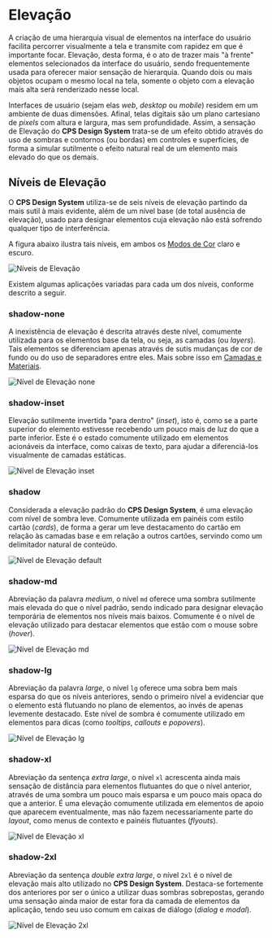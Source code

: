 # Elevação

A criação de uma hierarquia visual de elementos na interface do usuário facilita percorrer visualmente a tela e transmite com rapidez em que é importante focar. Elevação, desta forma, é o ato de trazer mais "à frente" elementos selecionados da interface do usuário, sendo frequentemente usada para oferecer maior sensação de hierarquia. Quando dois ou mais objetos ocupam o mesmo local na tela, somente o objeto com a elevação mais alta será renderizado nesse local.

Interfaces de usuário (sejam elas _web_, _desktop_ ou _mobile_) residem em um ambiente de duas dimensões. Afinal, telas digitais são um plano cartesiano de _pixels_ com altura e largura, mas sem profundidade. Assim, a sensação de Elevação do **CPS Design System** trata-se de um efeito obtido através do uso de sombras e contornos (ou bordas) em controles e superfícies, de forma a simular sutilmente o efeito natural real de um elemento mais elevado do que os demais.

## Níveis de Elevação

O **CPS Design System** utiliza-se de seis níveis de elevação partindo da mais sutil à mais evidente, além de um nível base (de total ausência de elevação), usado para designar elementos cuja elevação não está sofrendo qualquer tipo de interferência.

A figura abaixo ilustra tais níveis, em ambos os [Modos de Cor](./cores.md#modos-de-cor) claro e escuro.

![Níveis de Elevação](~@source/assets/images/elevation-shadows.png)

Existem algumas aplicações variadas para cada um dos níveis, conforme descrito a seguir.

### shadow-none

A inexistência de elevação é descrita através deste nível, comumente utilizada para os elementos base da tela, ou seja, as camadas (ou _layers_). Tais elementos se diferenciam apenas através de sutis mudanças de cor de fundo ou do uso de separadores entre eles. Mais sobre isso em [Camadas e Materiais](./camadas-e-materiais.md).

![Nível de Elevação `none`](~@source/assets/images/elevation-sample-none.png)

### shadow-inset

Elevação sutilmente invertida "para dentro" (_inset_), isto é, como se a parte superior do elemento estivesse recebendo um pouco mais de luz do que a parte inferior. Este é o estado comumente utilizado em elementos acionáveis da interface, como caixas de texto, para ajudar a diferenciá-los visualmente de camadas estáticas.

![Nível de Elevação `inset`](~@source/assets/images/elevation-sample-inset.png)

### shadow

Considerada a elevação padrão do **CPS Design System**, é uma elevação com nível de sombra leve. Comumente utilizada em painéis com estilo cartão (_cards_), de forma a gerar um leve destacamento do cartão em relação às camadas base e em relação a outros cartões, servindo como um delimitador natural de conteúdo.

![Nível de Elevação `default`](~@source/assets/images/elevation-sample-default.png)

### shadow-md

Abreviação da palavra _medium_, o nível `md` oferece uma sombra sutilmente mais elevada do que o nível padrão, sendo indicado para designar elevação temporária de elementos nos níveis mais baixos. Comumente é o nível de elevação utilizado para destacar elementos que estão com o mouse sobre (_hover_).

![Nível de Elevação `md`](~@source/assets/images/elevation-sample-md.png)

### shadow-lg

Abreviação da palavra _large_, o nível `lg` oferece uma sobra bem mais esparsa do que os níveis anteriores, sendo o primeiro nível a evidenciar que o elemento está flutuando no plano de elementos, ao invés de apenas levemente destacado. Este nível de sombra é comumente utilizado em elementos para dicas (como _tooltips_, _callouts_ e _popovers_).

![Nível de Elevação `lg`](~@source/assets/images/elevation-sample-lg.png)

### shadow-xl

Abreviação da sentença _extra large_, o nível `xl` acrescenta ainda mais sensação de distância para elementos flutuantes do que o nível anterior, através de uma sombra um pouco mais esparsa e um pouco mais opaca do que a anterior. É uma elevação comumente utilizada em elementos de apoio que aparecem eventualmente, mas não fazem necessariamente parte do _layout_, como menus de contexto e painéis flutuantes (_flyouts_).

![Nível de Elevação `xl`](~@source/assets/images/elevation-sample-xl.png)

### shadow-2xl

Abreviação da sentença _double extra large_, o nível `2xl` é o nível de elevação mais alto utilizado no **CPS Design System**. Destaca-se fortemente dos anteriores por ser o único a utilizar duas sombras sobrepostas, gerando uma sensação ainda maior de estar fora da camada de elementos da aplicação, tendo seu uso comum em caixas de diálogo (_dialog_ e _modal_).

![Nível de Elevação `2xl`](~@source/assets/images/elevation-sample-2xl.png)
